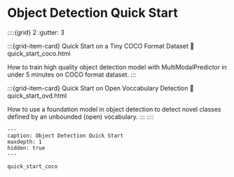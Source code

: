 # Object Detection Quick Start

::::{grid} 2
  :gutter: 3

:::{grid-item-card} Quick Start on a Tiny COCO Format Dataset
  :link: quick_start_coco.html

  How to train high quality object detection model with MultiModalPredictor in under 5 minutes on COCO format dataset.
:::

:::{grid-item-card} Quick Start on Open Voccabulary Detection
  :link: quick_start_ovd.html

  How to use a foundation model in object detection to detect novel classes defined by an unbounded (open) vocabulary.
:::
::::

```{toctree}
---
caption: Object Detection Quick Start
maxdepth: 1
hidden: true
---

quick_start_coco
```
